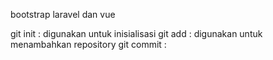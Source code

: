 bootstrap laravel dan vue

git init : digunakan untuk inisialisasi
git add  : digunakan untuk menambahkan repository
git commit : 